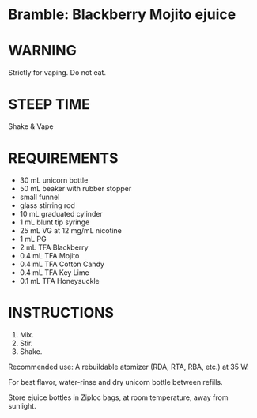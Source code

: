 # Bramble: Blackberry Mojito ejuice

# WARNING

Strictly for vaping. Do not eat.

# STEEP TIME

Shake & Vape

# REQUIREMENTS

* 30 mL unicorn bottle
* 50 mL beaker with rubber stopper
* small funnel
* glass stirring rod
* 10 mL graduated cylinder
* 1 mL blunt tip syringe
* 25 mL VG at 12 mg/mL nicotine
* 1 mL PG
* 2 mL TFA Blackberry
* 0.4 mL TFA Mojito
* 0.4 mL TFA Cotton Candy
* 0.4 mL TFA Key Lime
* 0.1 mL TFA Honeysuckle

# INSTRUCTIONS

1. Mix.
2. Stir.
3. Shake.

Recommended use: A rebuildable atomizer (RDA, RTA, RBA, etc.) at 35 W.

For best flavor, water-rinse and dry unicorn bottle between refills.

Store ejuice bottles in Ziploc bags, at room temperature, away from sunlight.
